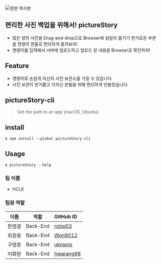 ![원본 복사본](https://user-images.githubusercontent.com/89367209/158614822-f04d5bfd-7543-4f1b-ad23-845583dbfcbd.png)

## 편리한 사진 백업을 위해서! pictureStory
* 많은 양의 사진을 Drag-and-drop으로 Browser에 일일이 옮기기 번거로운 부분을 명령어 한줄로 편리하게 즐겨보자!
* 명령어를 입력해서 서버에 업로드하고 업로드 된 내용을 Browser로 확인하자!


## Feature
 - 명령어로 손쉽게 자신의 사진 보관소를 가질 수 있습니다.
 - 사진 보관이 번거롭고 지치신 분들을 위해 편리하게 만들었습니다.


## pictureStory-cli
> Get the path to an app (macOS, Ubuntu)


## install
```$ npm install --global pictureStory-cli```


## Usage
```$ pictureStory --help```


### 팀 이름
- HCLK



### 팀원 역할

| 이름         | 역할       | GitHub ID    |
| ------------ | ---------- | :--- |
| 한영광 | Back-End | [rotisj03](https://github.com/rotisj03) |
| 최원용 | Back-End | [Won9012](https://github.com/Won9012) |
| 구영훈 | Back-End | [uknwns](https://github.com/uknwns) |
| 이화랑 | Back-End | [hwarang98](https://github.com/hwarang98) |
